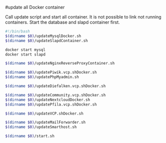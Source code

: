 #update all Docker container

Call update script and start all container.
It is not possible to link not running containers. Start the database and slapd container first.
````bash
#!/bin/bash
$(dirname $0)/updateMysqlDocker.sh
$(dirname $0)/updateSlapdContainer.sh

docker start mysql
docker start slapd

$(dirname $0)/updateNginxReverseProxyContainer.sh

$(dirname $0)/updatePiwik.vcp.shDocker.sh
$(dirname $0)/updatePhpMyadmin.sh

$(dirname $0)/updateDiefalken.vcp.shDocker.sh

$(dirname $0)/updateCommunity.vcp.shDocker.sh
$(dirname $0)/updateNextcloudDocker.sh
$(dirname $0)/updatePfila.vcp.shDocker.sh

$(dirname $0)/updateVCP.shDocker.sh

$(dirname $0)/updateMailForwarder.sh
$(dirname $0)/updateSmarthost.sh

$(dirname $0)/start.sh
````
